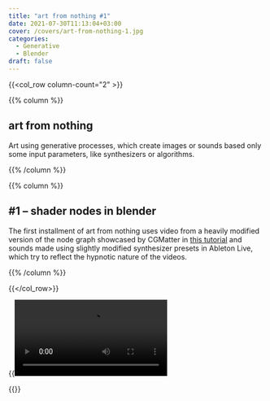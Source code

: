```yaml
---
title: "art from nothing #1"
date: 2021-07-30T11:13:04+03:00
cover: /covers/art-from-nothing-1.jpg
categories:
  - Generative
  - Blender
draft: false
---
```



{{<col_row column-count="2" >}}

{{% column %}}

## art from nothing
Art using generative processes, which create images or sounds based only some input parameters, like synthesizers or algorithms.

{{% /column %}}


{{% column %}}

## #1 – shader nodes in blender
The first installment of art from nothing uses video from a heavily modified version of the node graph showcased by CGMatter in [this tutorial](https://www.youtube.com/watch?v=OG9olLlKB8Q) and sounds made using slightly modified synthesizer presets in Ableton Live, which try to reflect the hypnotic nature of the videos.

{{% /column %}}


{{</col_row>}}

{{<video src="afn-1-1.webm">}}
{{<video src="afn-1-2.webm">}}
{{<video src="afn-1-3.webm">}}
{{<video src="afn-1-4.webm">}}

{{<download file="afn-1.blend.zip" text="Download .blend file">}}
